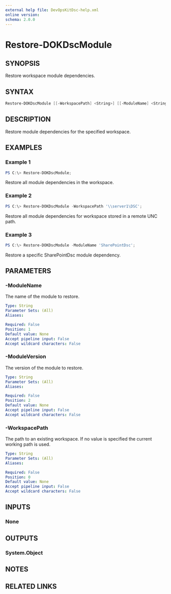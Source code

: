 ```yaml
---
external help file: DevOpsKitDsc-help.xml
online version: 
schema: 2.0.0
---
```


# Restore-DOKDscModule

## SYNOPSIS

Restore workspace module dependencies.

## SYNTAX

```powershell
Restore-DOKDscModule [[-WorkspacePath] <String>] [[-ModuleName] <String>] [[-ModuleVersion] <String>]
```

## DESCRIPTION

Restore module dependencies for the specified workspace.

## EXAMPLES

### Example 1

```powershell
PS C:\> Restore-DOKDscModule;
```

Restore all module dependencies in the workspace.

### Example 2

```powershell
PS C:\> Restore-DOKDscModule -WorkspacePath '\\server1\DSC';
```

Restore all module dependencies for workspace stored in a remote UNC path.

### Example 3

```powershell
PS C:\> Restore-DOKDscModule -ModuleName 'SharePointDsc';
```

Restore a specific SharePointDsc module dependency.

## PARAMETERS

### -ModuleName

The name of the module to restore.

```yaml
Type: String
Parameter Sets: (All)
Aliases: 

Required: False
Position: 1
Default value: None
Accept pipeline input: False
Accept wildcard characters: False
```

### -ModuleVersion

The version of the module to restore.

```yaml
Type: String
Parameter Sets: (All)
Aliases: 

Required: False
Position: 2
Default value: None
Accept pipeline input: False
Accept wildcard characters: False
```

### -WorkspacePath

The path to an existing workspace. If no value is specified the current working path is used.

```yaml
Type: String
Parameter Sets: (All)
Aliases: 

Required: False
Position: 0
Default value: None
Accept pipeline input: False
Accept wildcard characters: False
```

## INPUTS

### None


## OUTPUTS

### System.Object

## NOTES

## RELATED LINKS
